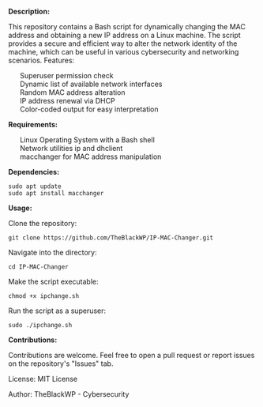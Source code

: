 **Description:**

This repository contains a Bash script for dynamically changing the MAC address and obtaining a new IP address on a Linux machine. The script provides a secure and efficient way to alter the network identity of the machine, which can be useful in various cybersecurity and networking scenarios.
Features:

<ul style="list-style-type:none;">
  <li>Superuser permission check</li>
  <li>Dynamic list of available network interfaces</li>
  <li>Random MAC address alteration</li>
  <li>IP address renewal via DHCP</li>
  <li>Color-coded output for easy interpretation</li>
</ul>

   

**Requirements:**

<ul style="list-style-type:none;">
  <li>Linux Operating System with a Bash shell</li>
  <li>Network utilities ip and dhclient</li>
  <li>macchanger for MAC address manipulation</li>
</ul>


**Dependencies:**

    sudo apt update
    sudo apt install macchanger

    

**Usage:**

Clone the repository:

    git clone https://github.com/TheBlackWP/IP-MAC-Changer.git

Navigate into the directory:

    cd IP-MAC-Changer

Make the script executable:

    chmod +x ipchange.sh

Run the script as a superuser:

    sudo ./ipchange.sh



**Contributions:**

Contributions are welcome. Feel free to open a pull request or report issues on the repository's "Issues" tab.


License: 
MIT License

Author:
TheBlackWP - Cybersecurity
